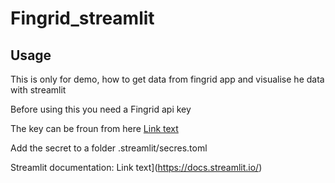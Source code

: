 # Fingrid_streamlit

## Usage

This is only for demo, how to get data from fingrid app and visualise he data with streamlit


Before using this you need a Fingrid api key

The key can be froun from here [Link text](https://data.fingrid.fi/open-data-forms/registration/)


Add the secret to a folder .streamlit/secres.toml

Streamlit documentation: Link text](https://docs.streamlit.io/)